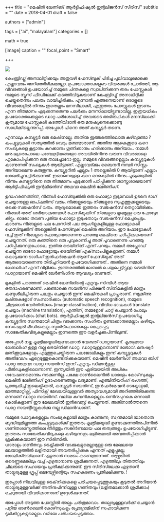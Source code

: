 +++
title = "മെഷീൻ ലേണിങ്/ ആർട്ടിഫിഷ്യൽ ഇന്റലിജൻസ് സീരീസ്"
subtitle = ""
date = 2018-04-01
draft = false

authors = ["admin"]

tags = ["ai", "malayalam"]
categories = []

math = true

[image]
  caption = ""
  focal_point = "Smart"

+++

[![](https://4.bp.blogspot.com/-8BFn6e85j88/WvBTIQ_yDvI/AAAAAAAACqY/vtIzPXmjvEQtDHwd03uS1P51enEttcDbACPcBGAYYCw/s320/ml.jpg)](https://4.bp.blogspot.com/-8BFn6e85j88/WvBTIQ_yDvI/AAAAAAAACqY/vtIzPXmjvEQtDHwd03uS1P51enEttcDbACPcBGAYYCw/s1600/ml.jpg)

  
കേംബ്രിഡ്ജ് അനാലിറ്റിക്കയും അതുവഴി ഫേസ്ബുക് പിടിച്ച പുലിവാലുമൊക്കെ എല്ലാവരും അറിഞ്ഞിരിക്കുമല്ലോ. ഉപയോക്താക്കളുടെ വിവരങ്ങൾ ചോർത്തി, ആ വിവരങ്ങൾ ഉപയോഗിച്ച് നമ്മുടെ ചിന്തകളെ സ്വാധീനിക്കുന്ന തരം പോസ്റ്റുകൾ നമ്മുടെ ന്യൂസ് ഫീഡിലേക്ക് കടത്തിവിടുകയാണ് കേംബ്രിഡ്ജ് അനാലിറ്റിക്ക ചെയ്തതെന്നും പലരും വായിച്ചിരിക്കും. എന്നാൽ എങ്ങനെയാണ് ഒരാളുടെ വിവരങ്ങളിൽ നിന്നും ഇതെല്ലാം മനസിലാക്കി, എന്തുതരം പോസ്റ്റുകൾ ഇടണം എന്ന തീരുമാനം എടുക്കുന്നതെന്നു പലർക്കും മനസിലായിട്ടുണ്ടാവില്ല. ഇത്രയധികം ഉപയോക്താക്കളുടെ ഡാറ്റ പരിശോധിച്ച് അവരുടെ അഭിരുചികൾ മനസിലാക്കി കൃത്യമായ പോസ്റ്റുകൾ കടത്തിവിടാൻ ഒരു മനുഷ്യനെക്കൊണ്ടു സാധിക്കില്ലെന്നുറപ്പ്. അപ്പോൾ പിന്നെ അത് കമ്പ്യൂട്ടർ തന്നെ.  
  
എന്നാലും കമ്പ്യൂട്ടർ ഒരു മെഷിനല്ലേ. അതിനു ഇത്തരത്തിലൊരു കഴിവുണ്ടോ ? കംപ്യൂട്ടറുകൾ സത്യത്തിൽ വെറും മണ്ടന്മാരാണ്. അതിനു ആകെക്കൂടെ കുറെ സംഖ്യകളെ കൂട്ടാനും കുറക്കാനും ഗുണിക്കാനും ഹരിക്കാനും അറിയാം.. നമ്മൾ മനുഷ്യരെപോലെ പഞ്ചേന്ദ്രിയങ്ങളോ അവയിൽനിന്നു വരുന്ന വിവരങ്ങളെ ഏകോപിപ്പിക്കുന്ന ഒരു തലച്ചോറോ ഇല്ല. നമ്മുടെ വിവരങ്ങളെല്ലാം കമ്പ്യൂട്ടറുകൾ കാണുന്നത് സംഖ്യകൾ ആയിട്ടാണ്. എല്ലാവര്ക്കും ബൈനറി നമ്പർ സിസ്റ്റം അറിയാമെന്നു കരുതുന്നു. കമ്പ്യൂട്ടറിൽ എല്ലാം 1 അല്ലെങ്കിൽ 0 ആയിട്ടാണ് എല്ലാം ശേഖരിച്ചുവച്ചിരിക്കുന്നത്. ഇങ്ങനെയുള്ള കുറെ ഒന്നുകളിൽ നിന്നും പൂജ്യങ്ങളിൽ നിന്നും കമ്പ്യൂട്ടറിനെ ഒരു തീരുമാനം എടുക്കാൻ പഠിപ്പിക്കുന്ന ശാസ്ത്രശാഖയാണ് ആർട്ടിഫിഷ്യൽ ഇന്റലിജൻസ് അഥവാ മെഷീൻ ലേർണിംഗ്.  
  
ഉദാഹരണത്തിന്, നിങ്ങൾ ഫേസ്ബുക്കിൽ ഒരു ഫോട്ടോ ഇടുമ്പോൾ ഉടനെ ടാഗ് ചെയ്യാനുള്ള ഓപ്‌ഷൻസ് വരും. നിങ്ങളുടെയും നിങ്ങളുടെ സുഹൃത്തുക്കളുടെയും ഒക്കെ സജഷൻസ് വരും. ആദ്യമൊക്കെ ഇത്തരം സജഷൻസ് തെറ്റായിരിക്കും. നിങ്ങൾ അത് ശരിയാക്കുമ്പോൾ ഫേസ്ബുക്കിന് നിങ്ങളുടെ മുഖമുള്ള ഒരു ഫോട്ടോ കിട്ടും. ഓരോ തവണ പുതിയ ഫോട്ടോ ഇടുംതോറും സജഷൻസ് മെച്ചപ്പെടും. കാരണം നിങ്ങളുടെ പല പോസിൽ പല ആംഗിളുകളിലുള്ള ഫോട്ടോകൾ ഫേസ്ബുക്കിന് അല്ലെങ്കിൽ ഫേസ്ബുക് മെഷിനു അറിയാം. ഈ ഫോട്ടോകൾ വച്ച് ഇത് നിങ്ങളുടെ ഫോട്ടോയാണെന്നു പറഞ്ഞു മെഷിനെ പഠിപ്പിക്കുകയാണ് ചെയ്യുന്നത്. ഒരു കുഞ്ഞിനെ ഒരു പൂവുകാണിച്ചു അത് പൂവാണെന്നു പറഞ്ഞു പഠിപ്പിക്കുന്നതുപോലെ. ഇതിനു ട്രെയിനിങ് എന്ന് പറയും. നമ്മൾ അപ്ലോഡ് ചെയ്യുന്ന ഓരോ ഫോട്ടോയും ട്രെയിനിങ് എക്‌സാംപിളുകളാണ്. നമ്മൾ കൊടുക്കുന്ന ടാഗിംഗ് ഇൻഫർമേഷൻ ആണ് ഫേസ്ബുക് അത് ആരുടെയാണെന്നു തിരിച്ചറിയാൻ ഉപയോഗിക്കുന്നത്.. അതിനെ നമ്മൾ ലേബലിംഗ് എന്ന് വിളിക്കും. ഇത്തരത്തിൽ ലേബൽ ചെയ്യപ്പെട്ടിട്ടുള്ള ട്രെയിനിങ് ഡാറ്റായാണ് മെഷിൻ ലേർണിംഗിനു ആവശ്യം വേണ്ടത്.  
  
മുകളിൽ പറഞ്ഞത് മെഷീൻ ലേണിങിന്റെ ഏറ്റവും സിമ്പിൾ ആയ ഒരുദാഹരണമാണ്. പണ്ടൊക്കെ സയൻസ് ഫിക്ഷൻ സിനിമകളിൽ മാത്രം കണ്ടുശീലിച്ചിരുന്ന പലതും ചെയ്യാൻ ഇന്ന് മെഷിനുകൾ പ്രാപ്തരാണ്. നമുക്കിന്നു മഷിനുകളോട് സംസാരിക്കാം (automatic speech recognition), നമ്മുടെ ചിത്രങ്ങൾ വേർതിരിക്കാം (image classification), വിവിധ ഭാഷകൾ translate ചെയ്യാം (machine translation), എന്തിന്, നമ്മളോട് ചാറ്റ് ചെയ്യാൻ പോലും ഉപയോഗിക്കാം (chat bots). ആർട്ടിഫിഷ്യൽ ഇന്റലിജൻസ് ഉപയോഗിച്ചു കമ്പ്യൂട്ടറിനു സ്വന്തമായി ചിത്രം വരക്കാനും സംഗീതം ഉണ്ടാക്കാനുമെല്ലാം കഴിയും. സോഷ്യൽ മീഡിയകളും സ്മാർട്ഫോണുകളും മെച്ചപ്പെട്ട സാങ്കേതികവിദ്യകളുമെല്ലാം ഇന്നത്തെ ഈ വളർച്ചക്കുപിന്നിലുണ്ട്.  
  
അപ്പോൾ നല്ല കൃത്രിമബുദ്ധിയുണ്ടാക്കാൻ വേണ്ടത് ഡാറ്റയാണ്. കൃത്യമായ ലേബലിംഗ് ഉള്ള നല്ല ട്രെയിനിങ് ഡാറ്റ. ഡാറ്റയുള്ളവനാണ് രാജാവ്. മനുഷ്യർ മണിക്കൂറുകളോളം എടുത്തുചെയ്തിരുന്ന പലജോലികളും ഇന്ന് കമ്പ്യൂട്ടറുകൾ അതിവേഗം ഏറ്റെടുത്തുകൊണ്ടിരിക്കുകയാണ്. മെഷിൻ ലേർണിംഗ് അഥവാ ബിഗ് ഡാറ്റ അഥവാ ഡാറ്റ സയൻസ് ഇന്ന് ഏറ്റവും ഡിമാന്റുള്ള ഫീൽഡുകളിലൊന്നാണ്. ഇന്ത്യയിൽ ഈ ഏരിയായിൽ അധികം ഗവേഷണമൊന്നും നടക്കുന്നില്ല. പക്ഷേ ഓൺലൈനിൽ ധാരാളം കോഴ്‌സുകളും മെഷീൻ ലേർണിംഗ് ഉദാഹരണങ്ങളും ലഭ്യമാണ്. എഞ്ചിനീയറിംഗ് രംഗത്ത്, പ്രത്യേകിച്ച് ഇലെക്ട്രിക്കൽ, കമ്പ്യൂട്ടർ സയൻസ്, ഇൻഫർമേഷൻ ടെക്നോളജി, മാത്തമാറ്റിക്സ്, ഫിസിക്സ് മേഖലയിലുള്ളവർ അത്യാവശ്യമായി അറിഞ്ഞിരിക്കേണ്ട ഒന്നാണ് ഡാറ്റാ സയൻസ്. വലിയ കമ്പനികളെല്ലാം ഒന്നിനുപുറകെ ഒന്നായി കോടികളാണ് ഈ മേഖലയിൽ ഇൻവെസ്റ്റ് ചെയ്യുന്നത്. അതിനാൽത്തന്നെ ഡാറ്റ സയന്റിസ്റ്റുകൾക്കു നല്ല ഡിമാൻഡാണ്.  
  
നമ്മുടെ ഡാറ്റകളെല്ലാം സംഖ്യകളായി മാത്രം കാണുന്ന, സ്വന്തമായി യാതൊരു ബുദ്ധിയുമില്ലാത്ത കംപ്യുട്ടറുകൾക്ക് ഇത്തരം കൃത്രിമബുദ്ധി ഉണ്ടാക്കുന്നതിനുപിന്നിൽ ഗണിതശാസ്ത്രത്തിലെ തീർത്തും സങ്കീർണമായ പല തത്വങ്ങളും ഉപയോഗിച്ചിട്ടുണ്ട്. ഇത്തരം സാങ്കേതികവിദ്യകളെ കഴിയുന്നതും ലളിതമായി അവതരിപ്പിക്കാൻ ശ്രമിക്കുകയാണ് ഈ സീരിസിൽ.  
ധാരാളം ഗണിതവും ടെക്നിക്കൽ വാക്കുകളുമെല്ലാമുള്ള ഒരു മേഖലയെ മലയാളത്തിൽ ലളിതമായി അവതരിപ്പിക്കുക എന്നത് എളുപ്പമല്ല. ജോലിക്കിടയിലാണ് എഴുതാൻ സമയം കണ്ടെത്തുന്നത്. ആഴ്ചയിൽ ഒരെണ്ണമെങ്കിലും വച്ച് എഴുതാനാണു ശ്രമിക്കുന്നത്. എഴുത്തിലും തിരുത്തിലും ചിലരുടെ സഹായവും പ്രതീക്ഷിക്കുന്നുണ്ട്. ഈ സീരീസിലേക്കു എഴുതാൻ താല്പര്യമുള്ള ഗ്രൂപ്പ് മെമ്പേഴ്സിന്റെയും സഹകരണം പ്രതീക്ഷിക്കുന്നു. !
  
ഇപ്പോൾ നിലവിലുള്ള ടെക്‌നിക്കുകളെ പരിചയപ്പെടുത്തുകയും കൂടുതൽ അറിയാൻ താല്പര്യമുള്ളവർക്ക് അതിനുപിന്നിലുള്ള ഗണിതവും (ലളിതമാക്കാൻ ശ്രമിക്കാം) ചെറുതായി വിവരിക്കാനാണ് ഉദ്ദേശിക്കുന്നത്.  
  
അപ്പോൾ അടുത്ത പോസ്റ്റിൽ അല്പം ചരിത്രമാവാം. താല്പര്യമുള്ളവർക്ക് ചെയ്യാൻ പറ്റിയ ഓൺലൈൻ കോഴ്‌സുകളും പ്രോഗ്രാമിങിന് സഹായിക്കുന്ന ടൂൾകിറ്റുകളുമെല്ലാം വഴിയേ പരിചയപ്പെടുത്താം.

